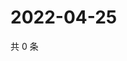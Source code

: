 # 2022-04-25

共 0 条

<!-- BEGIN WEIBO -->
<!-- 最后更新时间 Mon Apr 25 2022 02:18:41 GMT+0800 (China Standard Time) -->

<!-- END WEIBO -->
